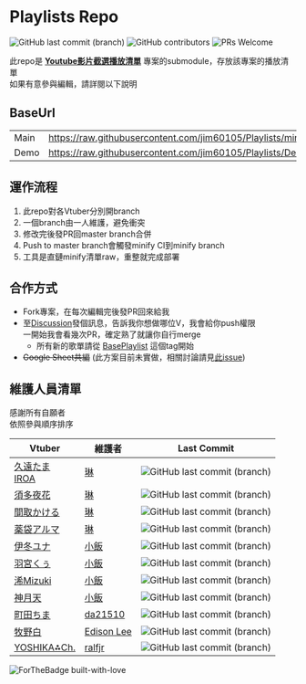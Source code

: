 # Playlists Repo

![GitHub last commit (branch)](https://img.shields.io/github/last-commit/jim60105/Playlists/minify?label=PLAYLIST%20UPDATE&style=for-the-badge) ![GitHub contributors](https://img.shields.io/github/contributors-anon/jim60105/Playlists?style=for-the-badge) ![PRs Welcome](https://img.shields.io/badge/PRs-welcome-brightgreen?style=for-the-badge)

此repo是 **[Youtube影片截選播放清單](https://github.com/jim60105/YoutubeClipPlaylist)** 專案的submodule，存放該專案的播放清單\
如果有意參與編輯，請詳閱以下說明

## BaseUrl

|      |                                                                |
|------|----------------------------------------------------------------|
| Main | <https://raw.githubusercontent.com/jim60105/Playlists/minify/> |
| Demo | <https://raw.githubusercontent.com/jim60105/Playlists/Demo/>   |

## 運作流程

 1. 此repo對各Vtuber分別開branch
 2. 一個branch由一人維護，避免衝突
 3. 修改完後發PR回master branch合併
 4. Push to master branch會觸發minify CI到minify branch
 5. 工具是直鏈minify清單raw，重整就完成部署

## 合作方式

- Fork專案，在每次編輯完後發PR回來給我
- 至[Discussion](https://github.com/jim60105/Playlists/discussions)發個訊息，告訴我你想做哪位V，我會給你push權限\
 一開始我會看幾次PR，確定熟了就讓你自行merge
  - 所有新的歌單請從 [BasePlaylist](https://github.com/jim60105/Playlists/tree/BasePlaylist) 這個tag開始
- ~~Google Sheet共編~~ (此方案目前未實做，相關討論請見[此issue](https://github.com/jim60105/Playlists/issues/7))

## 維護人員清單

感謝所有自願者 \
依照參與順序排序

| Vtuber                                                           | 維護者                            | Last Commit                                                                                                                     |
|------------------------------------------------------------------|----------------------------------|---------------------------------------------------------------------------------------------------------------------------------|
| [久遠たま](https://www.youtube.com/channel/UCBC7vYFNQoGPupe5NxPG4Bw)<br>[IROA](https://www.youtube.com/channel/UCO3RDKQclxKAb3CxNq0MOsQ)  | [琳](https://github.com/jim60105)            |![GitHub last commit (branch)](https://img.shields.io/github/last-commit/jim60105/Playlists/QuonTama?label=%20&style=for-the-badge)
| [須多夜花](https://www.youtube.com/channel/UCuy-kZJ7HWwUU-eKv0zUZFQ) | [琳](https://github.com/jim60105)            |![GitHub last commit (branch)](https://img.shields.io/github/last-commit/jim60105/Playlists/SudaYoruka?label=%20&style=for-the-badge)
| [間取かける](https://www.youtube.com/channel/UCiLt4FLjMXszLOh5ISi1oqw)  | [琳](https://github.com/jim60105)            |![GitHub last commit (branch)](https://img.shields.io/github/last-commit/jim60105/Playlists/MatoriKakeru?label=%20&style=for-the-badge)
| [薬袋アルマ](https://www.youtube.com/channel/UCD1QOCJIAPsMKMvRSXjLahw)  | [琳](https://github.com/jim60105)            |![GitHub last commit (branch)](https://img.shields.io/github/last-commit/jim60105/Playlists/MinaiAruma?label=%20&style=for-the-badge)
| [伊冬ユナ](https://www.youtube.com/channel/UCYbzeYnRZuw7fZKrgu2bgtw)   | [小飯](https://github.com/LittleRice1007)    |![GitHub last commit (branch)](https://img.shields.io/github/last-commit/jim60105/Playlists/ItouYuna?label=%20&style=for-the-badge)
| [羽宮くぅ](https://www.youtube.com/channel/UC4-EyORUDI_kyckQFmW3P7A)   | [小飯](https://github.com/LittleRice1007)    |![GitHub last commit (branch)](https://img.shields.io/github/last-commit/jim60105/Playlists/HaneMiya?label=%20&style=for-the-badge)
| [浠Mizuki](https://www.youtube.com/channel/UCjv4bfP_67WLuPheS-Z8Ekg) | [小飯](https://github.com/LittleRice1007)    |![GitHub last commit (branch)](https://img.shields.io/github/last-commit/jim60105/Playlists/Mizuki?label=%20&style=for-the-badge)
| [神月天](https://www.youtube.com/channel/UC4-EyORUDI_kyckQFmW3P7A) | [小飯](https://github.com/LittleRice1007) |![GitHub last commit (branch)](https://img.shields.io/github/last-commit/jim60105/Playlists/KandukiAma?label=%20&style=for-the-badge)|
| [町田ちま](https://www.youtube.com/channel/UCo7TRj3cS-f_1D9ZDmuTsjw)   | [da21510](https://github.com/da21510)       | ![GitHub last commit (branch)](https://img.shields.io/github/last-commit/da21510/Playlists/MachitaChima?label=%20&style=for-the-badge)|
| [牧野白](https://www.youtube.com/channel/UCbZcxNKrC0a6IZYBowvzAUg)   | [Edison Lee](https://github.com/edisonlee55) |![GitHub last commit (branch)](https://img.shields.io/github/last-commit/jim60105/Playlists/MakinoShiro?label=%20&style=for-the-badge)
| [YOSHIKA⁂Ch.](https://www.youtube.com/c/YOSHIKA-Ch) | [ralfjr](https://github.com/ralfjr) |![GitHub last commit (branch)](https://img.shields.io/github/last-commit/jim60105/Playlists/YOSHIKA?label=%20&style=for-the-badge)|

![ForTheBadge built-with-love](http://ForTheBadge.com/images/badges/built-with-love.svg)
